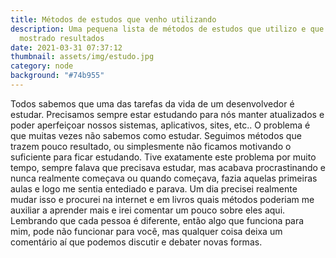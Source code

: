 ```yaml
---
title: Métodos de estudos que venho utilizando
description: Uma pequena lista de métodos de estudos que utilizo e que tem
  mostrado resultados
date: 2021-03-31 07:37:12
thumbnail: assets/img/estudo.jpg
category: node
background: "#74b955"
---
```

Todos sabemos que uma das tarefas da vida de um desenvolvedor é estudar. Precisamos sempre estar estudando para nós manter atualizados e poder aperfeiçoar nossos sistemas, aplicativos, sites, etc.. O problema é que muitas vezes não sabemos como estudar. Seguimos métodos que trazem pouco resultado, ou simplesmente não ficamos motivando o suficiente para ficar estudando. Tive exatamente este problema por muito tempo, sempre falava que precisava estudar, mas acabava procrastinando e nunca realmente começava ou quando começava, fazia aquelas primeiras aulas e logo me sentia entediado e parava. Um dia precisei realmente mudar isso e procurei na internet e em livros quais métodos poderiam me auxiliar a aprender mais e irei comentar um pouco sobre eles aqui. Lembrando que cada pessoa é diferente, então algo que funciona para mim, pode não funcionar para você, mas qualquer coisa deixa um comentário aí que podemos discutir e debater novas formas.